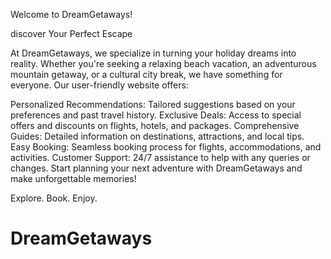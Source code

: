 Welcome to DreamGetaways!

discover Your Perfect Escape

At DreamGetaways, we specialize in turning your holiday dreams into reality. Whether you're seeking a relaxing beach vacation, an adventurous mountain getaway, or a cultural city break, we have something for everyone. Our user-friendly website offers:

Personalized Recommendations: Tailored suggestions based on your preferences and past travel history.
Exclusive Deals: Access to special offers and discounts on flights, hotels, and packages.
Comprehensive Guides: Detailed information on destinations, attractions, and local tips.
Easy Booking: Seamless booking process for flights, accommodations, and activities.
Customer Support: 24/7 assistance to help with any queries or changes.
Start planning your next adventure with DreamGetaways and make unforgettable memories!

Explore. Book. Enjoy.
# DreamGetaways
